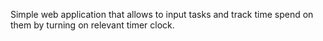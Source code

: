Simple web application that allows to input tasks and track time spend on them by turning on relevant timer clock.